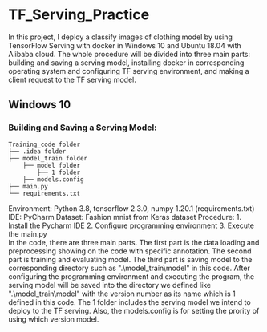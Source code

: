 # TF_Serving_Practice
In this project, I deploy a classify images of clothing model by using TensorFlow Serving with docker in Windows 10 and Ubuntu 18.04 with Alibaba cloud. The whole procedure will be divided into three main parts: building and saving a serving model, installing docker in corresponding operating system and configuring TF serving environment, and making a client request to the TF serving model. 

## Windows 10
### Building and Saving a Serving Model: 
```
Training_code folder
├── .idea folder
├── model_train folder
    ├── model folder
        ├── 1 folder 
    ├── models.config
├── main.py
└── requirements.txt
```
Environment: Python 3.8, tensorflow 2.3.0, numpy 1.20.1 (requirements.txt)
IDE: PyCharm 
Dataset: Fashion mnist from Keras dataset
Procedure: 1. Install the Pycharm IDE 2. Configure programming environment 3. Execute the main.py  
In the code, there are three main parts. The first part is the data loading and preprocessing showing on the code with specific annotation. The second part is training and evaluating model. The third part is saving model to the corresponding directory such as ".\model_train\model" in this code. After configuring the programming environment and executing the program, the serving model will be saved into the directory we defined like ".\model_train\model" with the version number as its name which is 1 defined in this code. The 1 folder includes the serving model we intend to deploy to the TF serving. Also, the models.config is for setting the prority of using which version model.







